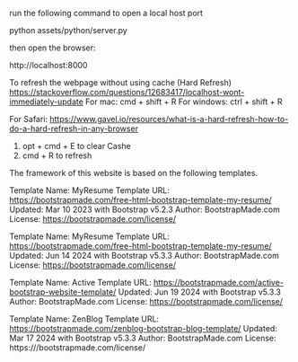 run the following command to open a local host port

python assets/python/server.py

then open the browser: 

http://localhost:8000

To refresh the webpage without using cache (Hard Refresh)
https://stackoverflow.com/questions/12683417/localhost-wont-immediately-update
For mac: cmd + shift + R 
For windows: ctrl + shift + R

For Safari:
https://www.gavel.io/resources/what-is-a-hard-refresh-how-to-do-a-hard-refresh-in-any-browser
1. opt + cmd + E to clear Cashe
2. cmd + R to refresh

The framework of this website is based on the following templates.

Template Name: MyResume
Template URL: https://bootstrapmade.com/free-html-bootstrap-template-my-resume/
Updated: Mar 10 2023 with Bootstrap v5.2.3
Author: BootstrapMade.com
License: https://bootstrapmade.com/license/

Template Name: MyResume
Template URL: https://bootstrapmade.com/free-html-bootstrap-template-my-resume/
Updated: Jun 14 2024 with Bootstrap v5.3.3
Author: BootstrapMade.com
License: https://bootstrapmade.com/license/

Template Name: Active
Template URL: https://bootstrapmade.com/active-bootstrap-website-template/
Updated: Jun 19 2024 with Bootstrap v5.3.3
Author: BootstrapMade.com
License: https://bootstrapmade.com/license/

Template Name: ZenBlog
Template URL: https://bootstrapmade.com/zenblog-bootstrap-blog-template/
Updated: Mar 17 2024 with Bootstrap v5.3.3
Author: BootstrapMade.com
License: https:///bootstrapmade.com/license/


